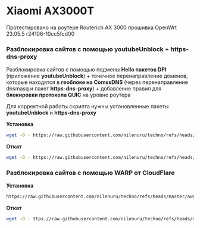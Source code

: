 # Xiaomi AX3000T

Протестировано на роутере Routerich AX 3000 прошивка OpenWrt 23.05.5 r24106-10cc5fcd00

### Разблокировка сайтов с помощью youtubeUnblock + https-dns-proxy
Разблокировка сайтов с помощью подмены **Hello пакетов DPI** (приложение **youtubeUnblock**) + точечное перенаправление доменов, которые находятся в **геоблоке на ComssDNS** (через перенаправление dnsmasq и пакет **https-dns-proxy**) + добавление правил для **блокировки протокола QUIC** на уровне роутера

Для корректной работы скрипта нужны установленные пакеты **youtubeUnblock** и **https-dns-proxy**

**Установка**
```sh
wget -O - https://raw.githubusercontent.com/nilenuru/techno/refs/heads/master/universal_config.sh | sh

```
**Откат**
```sh
wget -O - https://raw.githubusercontent.com/nilenuru/techno/refs/heads/master)/off_universal_config.sh | sh


```

### Разблокировка сайтов с помощью WARP от CloudFlare

**Установка**
```sh
https://raw.githubusercontent.com/nilenuru/techno/refs/heads/master/awg_config.sh && chmod +x /tmp/awg_config.sh && /tmp/awg_config.sh
```
**Откат**
```sh
wget -O - ttps://raw.githubusercontent.com/nilenuru/techno/refs/heads/master/off_awg_config.sh | sh
```

